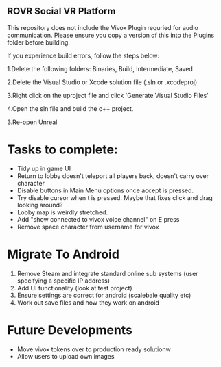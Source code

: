 ## ROVR Social VR Platform

This repository does not include the Vivox Plugin requried for audio communication. Please ensure you copy a version of this into the Plugins folder before building. 

If you experience build errors, follow the steps below:

1.Delete the following folders: Binaries, Build, Intermediate, Saved

2.Delete the Visual Studio or Xcode solution file (.sln or .xcodeproj)

3.Right click on the uproject file and click 'Generate Visual Studio Files'

4.Open the sln file and build the c++ project.

3.Re-open Unreal

# Tasks to complete:
- Tidy up in game UI
- Return to lobby doesn't teleport all players back, doesn't carry over character
- Disable buttons in Main Menu options once accept is pressed.
- Try disable cursor when t is pressed. Maybe that fixes click and drag looking around?
- Lobby map is weirdly stretched. 
- Add "show connected to vivox voice channel" on E press
- Remove space character from username for vivox 

# Migrate To Android
1. Remove Steam and integrate standard online sub systems (user specifying a specific IP address)   
2. Add UI functionality (look at test project)
3. Ensure settings are correct for android (scalebale quality etc)
4. Work out save files and how they work on android  


# Future Developments
- Move vivox tokens over to production ready solutionw
- Allow users to upload own images
